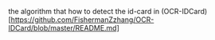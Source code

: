 the algorithm that how to detect the id-card in (OCR-IDCard)[https://github.com/FishermanZzhang/OCR-IDCard/blob/master/README.md]

